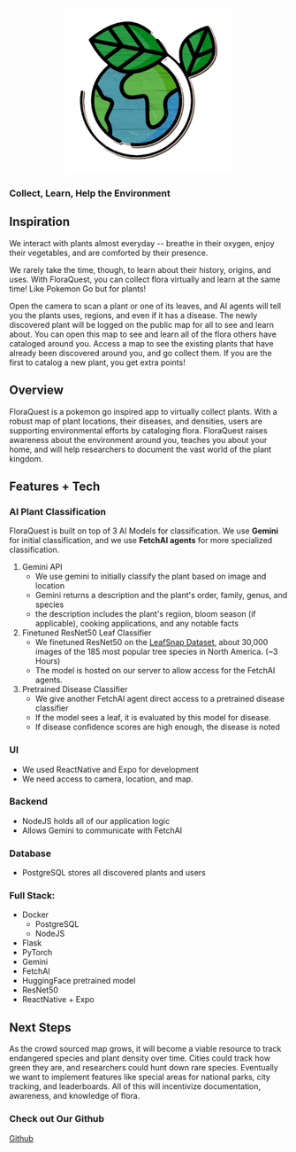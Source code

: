 <p align="center">
  <img src="https://github.com/jeanbaptistedebize/LaHacks/blob/main/icon.png?raw=true" width="300"/>
</p>

### Collect, Learn, Help the Environment

## Inspiration
We interact with plants almost everyday -- breathe in their oxygen, enjoy their vegetables, and are comforted by their presence. 

We rarely take the time, though, to learn about their history, origins, and uses. With FloraQuest, you can collect flora virtually and learn at the same time! Like Pokemon Go but for plants!

Open the camera to scan a plant or one of its leaves, and AI agents will tell you the plants uses, regions, and even if it has a disease. 
The newly discovered plant will be logged on the public map for all to see and learn about. You can open this map to see and learn all of the flora others have cataloged around you.
Access a map to see the existing plants that have already been discovered around you, and go collect them. 
If you are the first to catalog a new plant, you get extra points!

## Overview
FloraQuest is a pokemon go inspired app to virtually collect plants. With a robust map of plant locations, their diseases, and densities, users are supporting environmental efforts by cataloging flora. 
FloraQuest raises awareness about the environment around you, teaches you about your home, and will help researchers to document the vast world of the plant kingdom. 

## Features + Tech

### AI Plant Classification

FloraQuest is built on top of 3 AI Models for classification. We use **Gemini** for initial classification, and we use **FetchAI agents** for more specialized classification.
1. Gemini API
    - We use gemini to initially classify the plant based on image and location
    - Gemini returns a description and the plant's order, family, genus, and species
    - the description includes the plant's regiion, bloom season (if applicable), cooking applications, and any notable facts
2. Finetuned ResNet50 Leaf Classifier
    - We finetuned ResNet50 on the [LeafSnap Dataset](https://leafsnap.com/dataset/), about 30,000 images of the 185 most popular tree species in North America. (~3 Hours)
    - The model is hosted on our server to allow access for the FetchAI agents.
3. Pretrained Disease Classifier
    - We give another FetchAI agent direct access to a pretrained disease classifier
    - If the model sees a leaf, it is evaluated by this model for disease. 
    - If disease confidence scores are high enough, the disease is noted

### UI

- We used ReactNative and Expo for development
- We need access to camera, location, and map.

### Backend

- NodeJS holds all of our application logic
- Allows Gemini to communicate with FetchAI

### Database

- PostgreSQL stores all discovered plants and users

### Full Stack: 

- Docker
    - PostgreSQL
    - NodeJS
- Flask
- PyTorch
- Gemini
- FetchAI
- HuggingFace pretrained model
- ResNet50
- ReactNative + Expo


## Next Steps
As the crowd sourced map grows, it will become a viable resource to track endangered species and plant density over time. Cities could track how green they are, and researchers could hunt down rare species. 
Eventually we want to implement features like special areas for national parks, city tracking, and leaderboards. All of this will incentivize documentation, awareness, and knowledge of flora. 

### Check out Our Github
[Github](https://github.com/jeanbaptistedebize/LaHacks)




